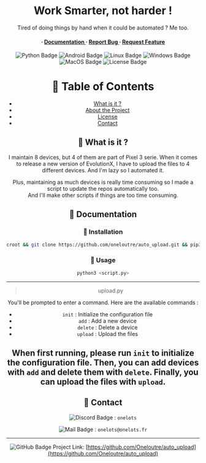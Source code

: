 <div align='center'>

<h1>Work Smarter, not harder !</h1>
<p>Tired of doing things by hand when it could be automated ? Me too.</p>

<h4> <span> · </span> <a href="https://github.com/Oneloutre/work_smarter_not_harder/blob/master/README.md"> Documentation </a> <span> · </span> <a href="https://github.com/Oneloutre/work_smarter_not_harder/issues"> Report Bug </a> <span> · </span> <a href="https://github.com/Oneloutre/work_smarter_not_harder/issues"> Request Feature </a> </h4>


</div>
<div align='center'>


![Python Badge](https://img.shields.io/badge/Python-3776AB?logo=python&logoColor=fff&style=flat) ![Android Badge](https://img.shields.io/badge/Android-3DDC84?logo=android&logoColor=fff&style=flat) ![Linux Badge](https://img.shields.io/badge/Linux-FCC624?logo=linux&logoColor=fff&style=flat) ![Windows Badge](https://img.shields.io/badge/Windows-0078D6?logo=windows&logoColor=fff&style=flat) ![MacOS Badge](https://img.shields.io/badge/MacOS-000000?logo=apple&logoColor=fff&style=flat) ![License Badge](https://img.shields.io/badge/License-MIT-000000?style=flat)

</div>


<div align='center'>

# :notebook_with_decorative_cover: Table of Contents

- [What is it ?](#thinking-what-is-it-)
- [About the Project](#star2-about-the-project)
- [License](#warning-license)
- [Contact](#handshake-contact)

## :thinking: What is it ?

I maintain 8 devices, but 4 of them are part of Pixel 3 serie. When it comes to release a new version of EvolutionX, I have to upload the files to 4 different devices. And I'm lazy so I automated it.

Plus, maintaining as much devices is really time consuming so I made a script to update the repos automatically too.  
And I'll make other scripts if things are too time consuming.


## :book: Documentation

### :wrench: Installation

```bash
croot && git clone https://github.com/oneloutre/auto_upload.git && pip3 install -r requirements.txt
```

### :hammer: Usage

```bash
python3 <script.py>
```

---
> upload.py

You'll be prompted to enter a command. Here are the available commands :

- `init` : Initialize the configuration file
- `add` : Add a new device
- `delete` : Delete a device
- `upload` : Upload the files

When first running, please run `init` to initialize the configuration file.
Then, you can add devices with `add` and delete them with `delete`.
Finally, you can upload the files with `upload`.
---


## :handshake: Contact

![Discord Badge](https://img.shields.io/badge/Discord-5865F2?logo=discord&logoColor=fff&style=flat) : `onelots`

![Mail Badge](https://img.shields.io/badge/Mail-D14836?logo=gmail&logoColor=fff&style=flat) : `onelots@onelots.fr`

-----

![GitHub Badge](https://img.shields.io/badge/GitHub-181717?logo=github&logoColor=fff&style=flat) Project Link: [https://github.com/Oneloutre/auto_upload](https://github.com/Oneloutre/auto_upload)

</div>